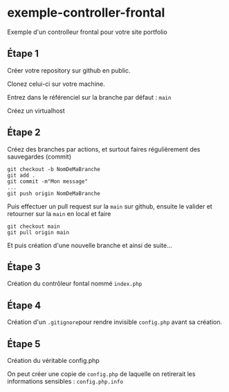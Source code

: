 # exemple-controller-frontal
Exemple d'un controlleur frontal pour votre site portfolio

## Étape 1

Créer votre repository sur github en public.

Clonez celui-ci sur votre machine.

Entrez dans le référenciel sur la branche par défaut : `main`

Créez un virtualhost 

## Étape 2
Créez des branches par actions, et surtout faires régulièrement des sauvegardes (commit)

    git checkout -b NomDeMaBranche
    git add .
    git commit -m"Mon message"
    ...
    git push origin NomDeMaBranche

Puis effectuer un pull request sur la `main` sur github, ensuite le valider et retourner sur la `main` en local et faire
    
    git checkout main
    git pull origin main

Et puis création d'une nouvelle branche et ainsi de suite...

## Étape 3
Création du contrôleur fontal nommé `index.php`

## Étape 4
Création d'un `.gitignore`pour rendre invisible `config.php` avant sa création.

## Étape 5
Création du véritable config.php

On peut créer une copie de `config.php` de laquelle on retirerait les informations sensibles : `config.php.info`


